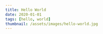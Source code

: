 ```yaml
---
title: Hello World
date: 2020-01-01
tags: [hello, world]
thumbnail: /assets/images/hello-world.jpg
---
```


